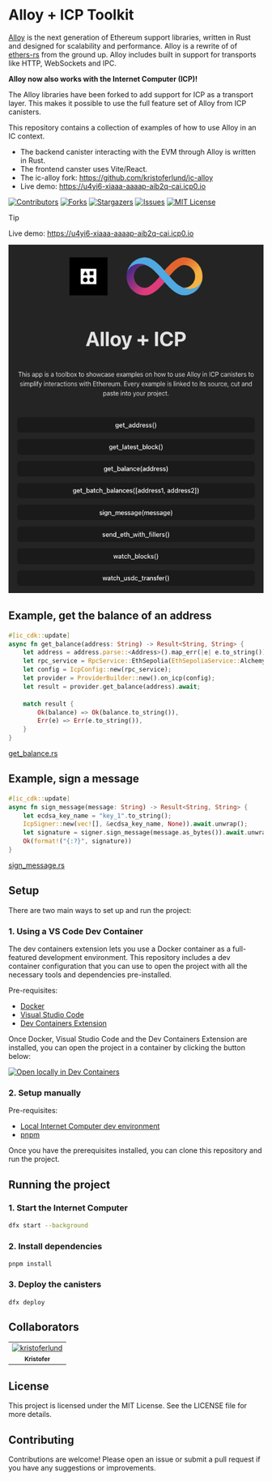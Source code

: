 # Alloy + ICP Toolkit

[Alloy](https://alloy.rs/) is the next generation of Ethereum support libraries,
written in Rust and designed for scalability and performance. Alloy is a rewrite
of of [ethers-rs](https://github.com/gakonst/ethers-rs) from the ground up.
Alloy includes built in support for transports like HTTP, WebSockets and IPC.

**Alloy now also works with the Internet Computer (ICP)!**

The Alloy libraries have been forked to add support for ICP as a transport
layer. This makes it possible to use the full feature set of Alloy from ICP
canisters.

This repository contains a collection of examples of how to use Alloy in an IC
context.

- The backend canister interacting with the EVM through Alloy is written in
  Rust.
- The frontend canster uses Vite/React.
- The ic-alloy fork: <https://github.com/kristoferlund/ic-alloy>
- Live demo: <https://u4yi6-xiaaa-aaaap-aib2q-cai.icp0.io>

[![Contributors][contributors-shield]][contributors-url]
[![Forks][forks-shield]][forks-url] [![Stargazers][stars-shield]][stars-url]
[![Issues][issues-shield]][issues-url] [![MIT License][license-shield]](LICENSE)

> [!TIP]
>
> Live demo: <https://u4yi6-xiaaa-aaaap-aib2q-cai.icp0.io>

![screenshot](media/screenshot.png)

## Example, get the balance of an address

```Rust
#[ic_cdk::update]
async fn get_balance(address: String) -> Result<String, String> {
    let address = address.parse::<Address>().map_err(|e| e.to_string())?;
    let rpc_service = RpcService::EthSepolia(EthSepoliaService::Alchemy);
    let config = IcpConfig::new(rpc_service);
    let provider = ProviderBuilder::new().on_icp(config);
    let result = provider.get_balance(address).await;

    match result {
        Ok(balance) => Ok(balance.to_string()),
        Err(e) => Err(e.to_string()),
    }
}
```

[get_balance.rs](src/backend/src/service/get_balance.rs)

## Example, sign a message

```Rust
#[ic_cdk::update]
async fn sign_message(message: String) -> Result<String, String> {
    let ecdsa_key_name = "key_1".to_string();
    IcpSigner::new(vec![], &ecdsa_key_name, None)).await.unwrap();
    let signature = signer.sign_message(message.as_bytes()).await.unwrap();
    Ok(format!("{:?}", signature))
}
```

[sign_message.rs](src/backend/src/service/sign_message.rs)

## Setup

There are two main ways to set up and run the project:

### 1. Using a VS Code Dev Container

The dev containers extension lets you use a Docker container as a full-featured
development environment. This repository includes a dev container configuration
that you can use to open the project with all the necessary tools and
dependencies pre-installed.

Pre-requisites:

- [Docker](https://www.docker.com/products/docker-desktop)
- [Visual Studio Code](https://code.visualstudio.com/)
- [Dev Containers Extension](https://marketplace.visualstudio.com/items?itemName=ms-vscode-remote.remote-containers)

Once Docker, Visual Studio Code and the Dev Containers Extension are installed,
you can open the project in a container by clicking the button below:

[![Open locally in Dev Containers](https://img.shields.io/static/v1?label=Dev%20Containers&message=Open&color=blue&logo=visualstudiocode)](https://vscode.dev/redirect?url=vscode://ms-vscode-remote.remote-containers/cloneInVolume?url=https://github.com/ic-alloy/ic-alloy-toolkit)

### 2. Setup manually

Pre-requisites:

- [Local Internet Computer dev environment](https://internetcomputer.org/docs/current/developer-docs/backend/rust/dev-env)
- [pnpm](https://pnpm.io/installation)

Once you have the prerequisites installed, you can clone this repository and run
the project.

## Running the project

### 1. Start the Internet Computer

```bash
dfx start --background
```

### 2. Install dependencies

```
pnpm install
```

### 3. Deploy the canisters

```
dfx deploy
```

## Collaborators

<!-- readme: collaborators,contributors -start -->
<table>
 <tbody>
  <tr>
            <td align="center">
                <a href="https://github.com/kristoferlund">
                    <img src="https://avatars.githubusercontent.com/u/9698363?v=4" width="100;" alt="kristoferlund"/>
                    <br />
                    <sub><b>Kristofer</b></sub>
                </a>
            </td>
  </tr>
 <tbody>
</table>
<!-- readme: collaborators,contributors -end -->

## License

This project is licensed under the MIT License. See the LICENSE file for more
details.

## Contributing

Contributions are welcome! Please open an issue or submit a pull request if you
have any suggestions or improvements.

[contributors-shield]:
  https://img.shields.io/github/contributors/ic-alloy/ic-alloy-toolkit.svg?style=for-the-badge
[contributors-url]:
  https://github.com/ic-alloy/ic-alloy-toolkit/graphs/contributors
[forks-shield]:
  https://img.shields.io/github/forks/ic-alloy/ic-alloy-toolkit.svg?style=for-the-badge
[forks-url]: https://github.com/ic-alloy/ic-alloy-toolkit/network/members
[stars-shield]:
  https://img.shields.io/github/stars/ic-alloy/ic-alloy-toolkit?style=for-the-badge
[stars-url]: https://github.com/ic-alloy/ic-alloy-toolkit/stargazers
[issues-shield]:
  https://img.shields.io/github/issues/ic-alloy/ic-alloy-toolkit.svg?style=for-the-badge
[issues-url]: https://github.com/ic-alloy/ic-alloy-toolkit/issues
[license-shield]:
  https://img.shields.io/github/license/ic-alloy/ic-alloy-toolkit.svg?style=for-the-badge
[license-url]:
  https://github.com/ic-alloy/ic-alloy-toolkit/blob/master/LICENSE.txt
